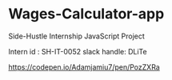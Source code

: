 # Wages-Calculator-app
Side-Hustle Internship JavaScript Project

Intern id : SH-IT-0052
slack handle: DLiTe


https://codepen.io/Adamjamiu7/pen/PozZXRa

